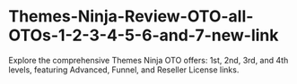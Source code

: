 # Themes-Ninja-Review-OTO-all-OTOs-1-2-3-4-5-6-and-7-new-link
Explore the comprehensive Themes Ninja OTO offers: 1st, 2nd, 3rd, and 4th levels, featuring Advanced, Funnel, and Reseller License links.
